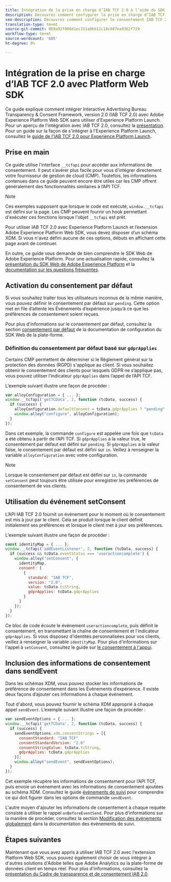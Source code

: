 ```yaml
---
title: Intégration de la prise en charge d’IAB TCF 2.0 à l’aide du SDK Web Adobe Experience Platform
description: Découvrez comment configurer la prise en charge d’IAB TCF 2.0 pour votre site Web sans utiliser Adobe Experience Platform Launch.
seo-description: Découvrez comment configurer le consentement IAB TCF 2.0 avec le SDK Web Adobe Experience Platform
translation-type: tm+mt
source-git-commit: 0b9a92f006d1ec151a0bb11c10c607ea9362f729
workflow-type: tm+mt
source-wordcount: '685'
ht-degree: 0%

---
```



# Intégration de la prise en charge d’IAB TCF 2.0 avec Platform Web SDK

Ce guide explique comment intégrer Interactive Advertising Bureau Transparency &amp; Consent Framework, version 2.0 (IAB TCF 2.0) avec Adobe Experience Platform Web SDK sans utiliser d’Experience Platform Launch. Pour un aperçu de l&#39;intégration avec IAB TCF 2.0, consultez la [présentation](./overview.md). Pour un guide sur la façon de s&#39;intégrer à l&#39;Experience Platform Launch, consultez le [guide de l&#39;IAB TCF 2.0 pour Experience Platform Launch](./with-launch.md).

## Prise en main

Ce guide utilise l&#39;interface `__tcfapi` pour accéder aux informations de consentement. Il peut s’avérer plus facile pour vous d’intégrer directement votre fournisseur de gestion de cloud (CMP). Toutefois, les informations contenues dans ce guide peuvent encore être utiles car les CMP offrent généralement des fonctionnalités similaires à l’API TCF.

>[!NOTE]
>
>Ces exemples supposent que lorsque le code est exécuté, `window.__tcfapi` est défini sur la page. Les CMP peuvent fournir un hook permettant d&#39;exécuter ces fonctions lorsque l&#39;objet `__tcfapi` est prêt.

Pour utiliser IAB TCF 2.0 avec Experience Platform Launch et l’extension Adobe Experience Platform Web SDK, vous devez disposer d’un schéma XDM. Si vous n&#39;avez défini aucune de ces options, débuts en affichant cette page avant de continuer.

En outre, ce guide vous demande de bien comprendre le SDK Web de Adobe Experience Platform. Pour une actualisation rapide, consultez la [présentation du SDK Web de Adobe Experience Platform](../../home.md) et la [documentation sur les questions fréquentes](../../web-sdk-faq.md).

## Activation du consentement par défaut

Si vous souhaitez traiter tous les utilisateurs inconnus de la même manière, vous pouvez définir le consentement par défaut sur `pending`. Cette option met en file d’attente les Événements d’expérience jusqu’à ce que les préférences de consentement soient reçues.

Pour plus d&#39;informations sur le consentement par défaut, consultez la section [consentement par défaut](../../fundamentals/configuring-the-sdk.md#default-consent) de la documentation de configuration du SDK Web de la plate-forme.

### Définition du consentement par défaut basé sur `gdprApplies`

Certains CMP permettent de déterminer si le Règlement général sur la protection des données (RGPD) s&#39;applique au client. Si vous souhaitez obtenir le consentement des clients pour lesquels GDPR ne s’applique pas, vous pouvez utiliser l’indicateur `gdprApplies` dans l’appel de l’API TCF.

L’exemple suivant illustre une façon de procéder :

```javascript
var alloyConfiguration = { ... };
window.__tcfapi('getTCData', 2, function (tcData, success) {
  if (success) {
    alloyConfiguration.defaultConsent = tcData.gdprApplies ? "pending" : "in";
    window.alloy("configure", alloyConfiguration);
  }
});
```

Dans cet exemple, la commande `configure` est appelée une fois que `tcData` a été obtenu à partir de l’API TCF. Si `gdprApplies` a la valeur true, le consentement par défaut est défini sur `pending`. Si `gdprApplies` a la valeur false, le consentement par défaut est défini sur `in`. Veillez à renseigner la variable `alloyConfiguration` avec votre configuration.

>[!NOTE]
>
>Lorsque le consentement par défaut est défini sur `in`, la commande `setConsent` peut toujours être utilisée pour enregistrer les préférences de consentement de vos clients.

## Utilisation du événement setConsent

L’API IAB TCF 2.0 fournit un événement pour le moment où le consentement est mis à jour par le client. Cela se produit lorsque le client définit initialement ses préférences et lorsque le client met à jour ses préférences.

L’exemple suivant illustre une façon de procéder :

```javascript
const identityMap = { ... };
window.__tcfapi('addEventListener', 2, function (tcData, success) {
  if (success && tcData.eventStatus === 'useractioncomplete') {
    window.alloy("setConsent", {
      identityMap,
      consent: [
        {
          standard: "IAB TCF",
          version: "2.0",
          value: tcData.tcString,
          gdprApplies: tcData.gdprApplies
        }
      ]
    });
  }
});
```

Ce bloc de code écoute le événement `useractioncomplete`, puis définit le consentement, en transmettant la chaîne de consentement et l&#39;indicateur `gdprApplies`. Si vous disposez d’identités personnalisées pour vos clients, veillez à renseigner la variable `identityMap`. Pour plus d&#39;informations sur l&#39;appel à `setConsent`, consultez le guide sur [le consentement à l&#39;appui](../../consent/supporting-consent.md).

## Inclusion des informations de consentement dans sendEvent

Dans les schémas XDM, vous pouvez stocker les informations de préférence de consentement dans les Événements d’expérience. Il existe deux façons d’ajouter ces informations à chaque événement.

Tout d&#39;abord, vous pouvez fournir le schéma XDM approprié à chaque appel `sendEvent`. L’exemple suivant illustre une façon de procéder :

```javascript
var sendEventOptions = { ... };
window.__tcfapi('getTCData', 2, function (tcData, success) {
  if (success) {
    sendEventOptions.xdm.consentStrings = [{
      consentStandard: "IAB TCF"
      consentStandardVersion: "2.0"
      consentStringValue: tcData.tcString,
      gdprApplies: tcData.gdprApplies
    }];
    window.alloy("sendEvent", sendEventOptions);
  }
});
```

Cet exemple récupère les informations de consentement pour l’API TCF, puis envoie un événement avec les informations de consentement ajoutées au schéma XDM. Consultez le guide [événements de suivi](../../fundamentals/tracking-events.md) pour comprendre ce qui doit figurer dans les options de commande `sendEvent`.

L&#39;autre moyen d&#39;ajouter les informations de consentement à chaque requête consiste à utiliser le rappel `onBeforeEventSend`. Pour plus d’informations sur la manière de procéder, consultez la section [Modification des événements globalement](../../fundamentals/tracking-events.md#modifying-events-globally) dans la documentation des événements de suivi.

## Étapes suivantes

Maintenant que vous avez appris à utiliser IAB TCF 2.0 avec l&#39;extension Platform Web SDK, vous pouvez également choisir de vous intégrer à d&#39;autres solutions d&#39;Adobe telles que Adobe Analytics ou la plate-forme de données client en temps réel. Pour plus d&#39;informations, consultez la [présentation du Cadre de transparence et de consentement IAB 2.0](./overview.md).
